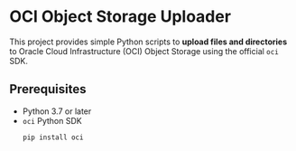 # OCI Object Storage Uploader

This project provides simple Python scripts to **upload files and directories** to Oracle Cloud Infrastructure (OCI) Object Storage using the official `oci` SDK.

## **Prerequisites**
- Python 3.7 or later
- `oci` Python SDK  
  ```bash
  pip install oci

